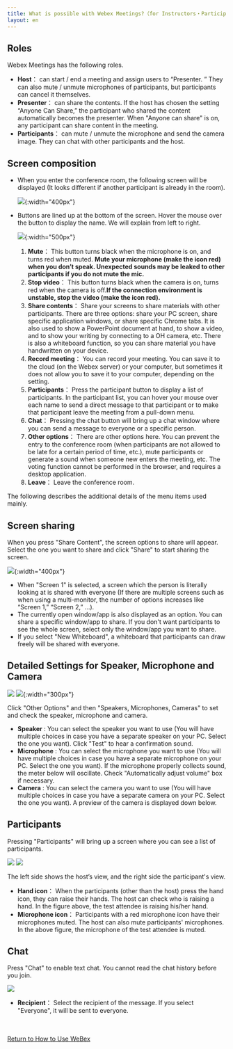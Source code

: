 ```yaml
---
title: What is possible with Webex Meetings?（for Instructors・Participants)
layout: en
---
```


## Roles

Webex Meetings has the following roles.
* **Host**： can start / end a meeting and assign users to “Presenter. ” They can also mute / unmute microphones of participants, but participants can cancel it themselves.
* **Presenter**： can share the contents. If the host has chosen the setting “Anyone Can Share,” the participant who shared the content automatically becomes the presenter. When "Anyone can share" is on, any participant can share content in the meeting.
* **Participants**： can mute / unmute the microphone and send the camera image. They can chat with other participants and the host.

## Screen composition

* When you enter the conference room, the following screen will be displayed (It looks different if another participant is already in the room).

	![](img/webex_meeting_entryview.png){:width="400px"}

* Buttons are lined up at the bottom of the screen. Hover the mouse over the button to display the name. We will explain from left to right.

	![](img/webex_meeting_entryview_numbering.png){:width="500px"}
	1. **Mute**： This button turns black when the microphone is on, and  turns red when muted. **Mute your microphone (make the icon red) when you don’t speak. Unexpected sounds may be leaked to other participants if you do not mute the mic.**
	1. **Stop video**： This button turns black when the camera is on, turns red when the camera is off.**If the connection environment is unstable, stop the video (make the icon red).**
	1. **Share contents**： Share your screens to share materials with other participants. There are three options: share your PC screen, share specific application windows, or share specific Chrome tabs. It is also used to show a PowerPoint document at hand, to show a video, and to show your writing by connecting to a OH camera, etc. There is also a whiteboard function, so you can share material you have handwritten on your device.
	1. **Record meeting**： You can record your meeting. You can save it to the cloud (on the Webex server) or your computer, but sometimes it does not allow you to save it to your computer, depending on the setting.
	1. **Participants**： Press the participant button to display a list of participants. In the participant list, you can hover your mouse over each name to send a direct message to that participant or to make that participant leave the meeting from a pull-down menu.
	1. **Chat**： Pressing the chat button will bring up a chat window where you can send a message to everyone or a specific person.
	1. **Other options**： There are other options here. You can prevent the entry to the conference room (when participants are not allowed to be late for a certain period of time, etc.), mute participants or generate a sound when someone new enters the meeting, etc. The voting function cannot be performed in the browser, and requires a desktop application.
	1. **Leave**：  Leave the conference room.

The following describes the additional details of the menu items used mainly.

## Screen sharing
	
When you press "Share Content", the screen options to share will appear. Select the one you want to share and click "Share" to start sharing the screen.

![](img/webex_share.png){:width="400px"}
	
* When "Screen 1" is selected, a screen which the person is literally looking at is shared with everyone (If there are multiple screens such as when using a multi-monitor, the number of options increases like “Screen 1,” “Screen 2,” ...).
* The currently open window/app is also displayed as an option. You can  share a specific window/app to share. If you don't want participants to see the whole screen, select only the window/app you want to share.
* If you select "New Whiteboard", a whiteboard that participants can draw freely will be shared with everyone.

## Detailed Settings for Speaker, Microphone and Camera

![](img/webex_more_sound.png)
![](img/webex_config_sound.png){:width="300px"}


Click "Other Options" and then "Speakers, Microphones, Cameras" to set and check the speaker, microphone and camera.
* **Speaker** : You can select the speaker you want to use (You will have multiple choices in case you have a separate speaker on your PC. Select the one you want). Click "Test" to hear a confirmation sound.
* **Microphone** : You can select the microphone you want to use (You will have multiple choices in case you have a separate microphone on your PC. Select the one you want). If the microphone properly collects sound, the meter below will oscillate. Check "Automatically adjust volume" box if necessary.
* **Camera** : You can select the camera you want to use (You will have multiple choices in case you have a separate camera on your PC. Select the one you want). A preview of the camera is displayed down below.

## Participants

Pressing "Participants" will bring up a screen where you can see a list of participants.

![](img/webex_participants_host.png)
![](img/webex_participants_attendee.png)

The left side shows the host’s view, and the right side the participant's view.
* **Hand icon**： When the participants (other than the host) press the hand icon, they can raise their hands. The host can check who is raising a hand. In the figure above, the test attendee is raising his/her hand.
* **Microphone icon**： Participants with a red microphone icon have their microphones muted. The host can also mute participants' microphones. In the above figure, the microphone of the test attendee is muted.

## Chat
	
Press "Chat" to enable text chat. You cannot read the chat history before you join.

![](img/webex_chat.png)
	
* **Recipient**： Select the recipient of the message. If you select "Everyone", it will be sent to everyone.

<br>
<br>
<a href="index" target="_blank">Return to How to Use WeBex</a>
